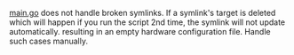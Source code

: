 [main.go](./go/main.go) does not handle broken symlinks. If a symlink's target is deleted which will happen if you run the script 2nd time, the symlink will not update automatically. resulting in an empty hardware configuration file. Handle such cases manually.